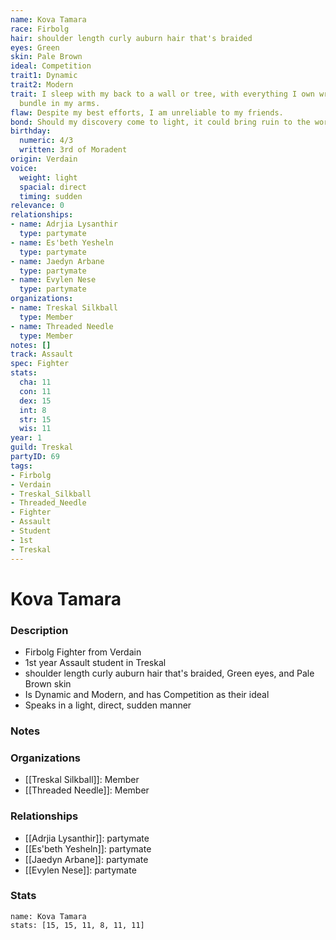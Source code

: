 ```yaml
---
name: Kova Tamara
race: Firbolg
hair: shoulder length curly auburn hair that's braided
eyes: Green
skin: Pale Brown
ideal: Competition
trait1: Dynamic
trait2: Modern
trait: I sleep with my back to a wall or tree, with everything I own wrapped in a
  bundle in my arms.
flaw: Despite my best efforts, I am unreliable to my friends.
bond: Should my discovery come to light, it could bring ruin to the world.
birthday:
  numeric: 4/3
  written: 3rd of Moradent
origin: Verdain
voice:
  weight: light
  spacial: direct
  timing: sudden
relevance: 0
relationships:
- name: Adrjia Lysanthir
  type: partymate
- name: Es'beth Yesheln
  type: partymate
- name: Jaedyn Arbane
  type: partymate
- name: Evylen Nese
  type: partymate
organizations:
- name: Treskal Silkball
  type: Member
- name: Threaded Needle
  type: Member
notes: []
track: Assault
spec: Fighter
stats:
  cha: 11
  con: 11
  dex: 15
  int: 8
  str: 15
  wis: 11
year: 1
guild: Treskal
partyID: 69
tags:
- Firbolg
- Verdain
- Treskal_Silkball
- Threaded_Needle
- Fighter
- Assault
- Student
- 1st
- Treskal
---
```

# Kova Tamara
### Description
- Firbolg Fighter from Verdain
- 1st year Assault student in Treskal
- shoulder length curly auburn hair that's braided, Green eyes, and Pale Brown skin
- Is Dynamic and Modern, and has Competition as their ideal
- Speaks in a light, direct, sudden manner

### Notes

### Organizations
- [[Treskal Silkball]]: Member
- [[Threaded Needle]]: Member

### Relationships
- [[Adrjia Lysanthir]]: partymate
- [[Es'beth Yesheln]]: partymate
- [[Jaedyn Arbane]]: partymate
- [[Evylen Nese]]: partymate

### Stats
```statblock
name: Kova Tamara
stats: [15, 15, 11, 8, 11, 11]
```